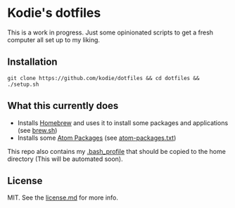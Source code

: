 # Kodie's dotfiles

This is a work in progress. Just some opinionated scripts to get a fresh computer all set up to my liking.


## Installation

```
git clone https://github.com/kodie/dotfiles && cd dotfiles && ./setup.sh
```


## What this currently does

 - Installs [Homebrew](https://brew.sh) and uses it to install some packages and applications (see [brew.sh](brew.sh))
 - Installs some [Atom Packages](https://atom.io/packages) (see [atom-packages.txt](atom-packages.txt))

This repo also contains my [.bash_profile](.bash_profile) that should be copied to the home directory (This will be automated soon).


## License

MIT. See the [license.md](license.md) for more info.
